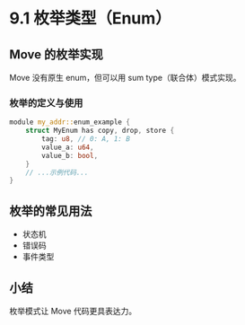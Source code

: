 # 9.1 枚举类型（Enum）

## Move 的枚举实现

Move 没有原生 enum，但可以用 sum type（联合体）模式实现。

### 枚举的定义与使用
```rust
module my_addr::enum_example {
    struct MyEnum has copy, drop, store {
        tag: u8, // 0: A, 1: B
        value_a: u64,
        value_b: bool,
    }
    // ...示例代码...
}
```

## 枚举的常见用法
- 状态机
- 错误码
- 事件类型

## 小结
枚举模式让 Move 代码更具表达力。
